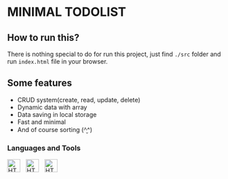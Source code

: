# MINIMAL TODOLIST

## How to run this?
There is nothing special to do for run this project, just find `./src` folder and run `index.html` file in your browser.

## Some features
- CRUD system(create, read, update, delete)
- Dynamic data with array
- Data saving in local storage
- Fast and minimal
- And of course sorting (^̮^)

### Languages and Tools
<img align="left" alt="HTML" width="30px" style="padding-right:10px" src="https://cdn.worldvectorlogo.com/logos/html-1.svg">
<img align="left" alt="HTML" width="30px" style="padding-right:10px" src="https://cdn.worldvectorlogo.com/logos/css-3.svg">
<img align="left" alt="HTML" width="30px" style="padding-right:10px" src="https://cdn.worldvectorlogo.com/logos/javascript-1.svg">
<br />


